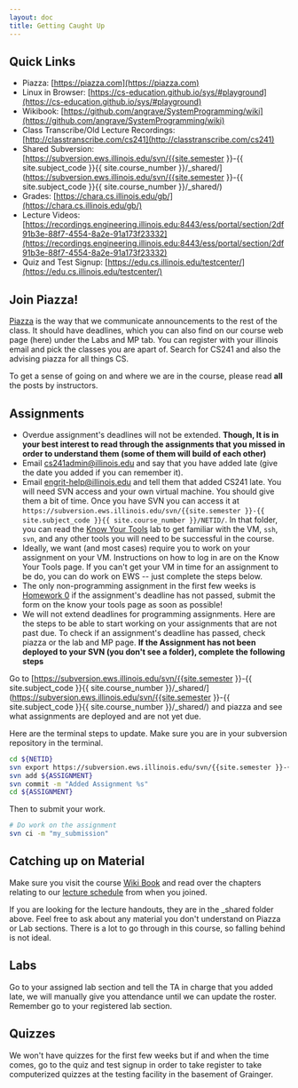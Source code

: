 ```yaml
---
layout: doc
title: Getting Caught Up
---
```


## Quick Links

* Piazza: [https://piazza.com](https://piazza.com)
* Linux in Browser: [https://cs-education.github.io/sys/#playground](https://cs-education.github.io/sys/#playground)
* Wikibook: [https://github.com/angrave/SystemProgramming/wiki](https://github.com/angrave/SystemProgramming/wiki)
* Class Transcribe/Old Lecture Recordings: [http://classtranscribe.com/cs241](http://classtranscribe.com/cs241)
* Shared Subversion: [https://subversion.ews.illinois.edu/svn/{{site.semester }}-{{ site.subject_code }}{{ site.course_number }}/_shared/](https://subversion.ews.illinois.edu/svn/{{site.semester }}-{{ site.subject_code }}{{ site.course_number }}/_shared/)
* Grades: [https://chara.cs.illinois.edu/gb/](https://chara.cs.illinois.edu/gb/)
* Lecture Videos: [https://recordings.engineering.illinois.edu:8443/ess/portal/section/2df91b3e-88f7-4554-8a2e-91a173f23332](https://recordings.engineering.illinois.edu:8443/ess/portal/section/2df91b3e-88f7-4554-8a2e-91a173f23332)
* Quiz and Test Signup: [https://edu.cs.illinois.edu/testcenter/](https://edu.cs.illinois.edu/testcenter/)

## Join Piazza!

[Piazza](https://piazza.com) is the way that we communicate announcements to the rest of the class. It should have deadlines, which you can also find on our course web page (here) under the Labs and MP tab. You can register with your illinois email and pick the classes you are apart of. Search for CS241 and also the advising piazza for all things CS.

To get a sense of going on and where we are in the course, please read **all** the posts by instructors.

## Assignments

* Overdue assignment's deadlines will not be extended. **Though, It is in your best interest to read through the assignments that you missed in order to understand them (some of them will build of each other)**
* Email cs241admin@illinois.edu and say that you have added late (give the date you added if you can remember it).
* Email engrit-help@illinois.edu and tell them that added CS241 late. You will need SVN access and your own virtual machine. You should give them a bit of time. Once you have SVN you can access it at
`https://subversion.ews.illinois.edu/svn/{{site.semester }}-{{ site.subject_code }}{{ site.course_number }}/NETID/`.
In that folder, you can read the [Know Your Tools](./know_your_tools.html) lab to get familiar with the VM, `ssh`, `svn`, and any other tools you will need to be successful in the course.
* Ideally, we want (and most cases) require you to work on your assignment on your VM. Instructions on how to log in are on the Know Your Tools page. If you can't get your VM in time for an assignment to be do, you can do work on EWS -- just complete the steps below.
* The only non-programming assignment in the first few weeks is [Homework 0](https://github.com/angrave/SystemProgramming/wiki/HW0) if the assignment's deadline has not passed, submit the form on the know your tools page as soon as possible!
* We will not extend deadlines for programming assignments. Here are the steps to be able to start working on your assignments that are not past due. To check if an assignment's deadline has passed, check piazza or the lab and MP page. **If the Assignment has not been deployed to your SVN (you don't see a folder), complete the following steps**

Go to [https://subversion.ews.illinois.edu/svn/{{site.semester }}-{{ site.subject_code }}{{ site.course_number }}/_shared/](https://subversion.ews.illinois.edu/svn/{{site.semester }}-{{ site.subject_code }}{{ site.course_number }}/_shared/) and piazza and see what assignments are deployed and are not yet due.

Here are the terminal steps to update. Make sure you are in your subversion repository in the terminal.
```bash
cd ${NETID}
svn export https://subversion.ews.illinois.edu/svn/{{site.semester }}-{{ site.subject_code }}{{ site.course_number }}/_shared/${ASSIGNMENT}
svn add ${ASSIGNMENT}
svn commit -m "Added Assignment %s"
cd ${ASSIGNMENT}
```

Then to submit your work.

```bash
# Do work on the assignment
svn ci -m "my_submission"
```

## Catching up on Material

Make sure you visit the course [Wiki Book](https://github.com/angrave/SystemProgramming/wiki) and read over the chapters relating to our [lecture schedule](./schedule.html#currentWeek) from when you joined.

If you are looking for the lecture handouts, they are in the _shared folder above. Feel free to ask about any material you don't understand on Piazza or Lab sections. There is a lot to go through in this course, so falling behind is not ideal.

## Labs

Go to your assigned lab section and tell the TA in charge that you added late, we will manually give you attendance until we can update the roster. Remember go to your registered lab section.

## Quizzes

We won't have quizzes for the first few weeks but if and when the time comes, go to the quiz and test signup in order to take register to take computerized quizzes at the testing facility in the basement of Grainger.
